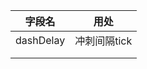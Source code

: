 | 字段名    | 用处         |
| --------- | ------------ |
| dashDelay | 冲刺间隔tick |
|           |              |
|           |              |

